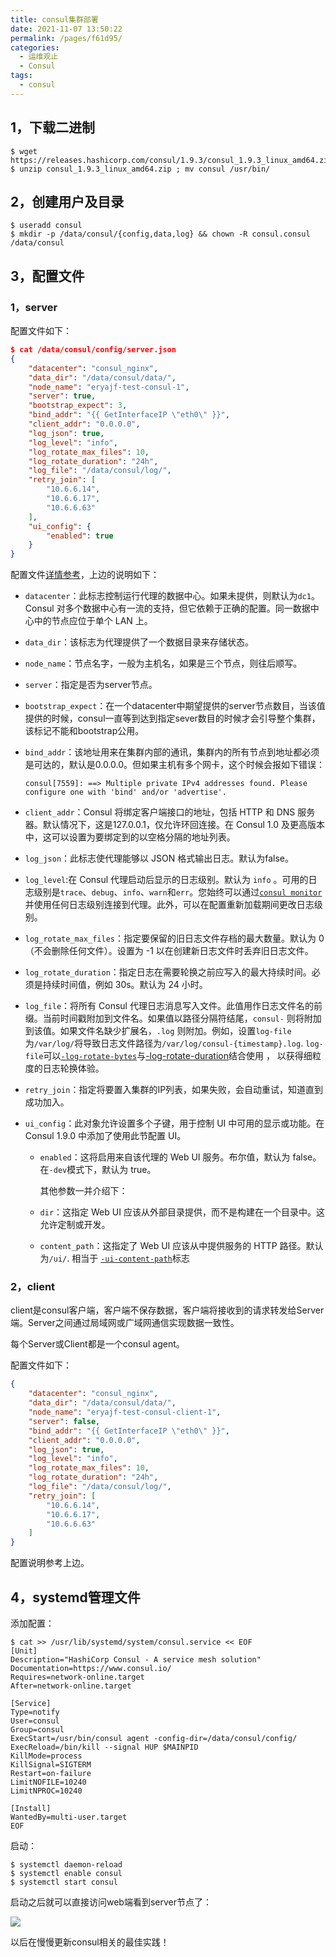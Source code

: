 ```yaml
---
title: consul集群部署
date: 2021-11-07 13:50:22
permalink: /pages/f61d95/
categories:
  - 运维观止
  - Consul
tags:
  - consul
---
```


## 1，下载二进制

```
$ wget https://releases.hashicorp.com/consul/1.9.3/consul_1.9.3_linux_amd64.zip
$ unzip consul_1.9.3_linux_amd64.zip ; mv consul /usr/bin/
```

## 2，创建用户及目录

```
$ useradd consul
$ mkdir -p /data/consul/{config,data,log} && chown -R consul.consul /data/consul
```

## 3，配置文件

### 1，server

配置文件如下：

```json
$ cat /data/consul/config/server.json
{
    "datacenter": "consul_nginx",
    "data_dir": "/data/consul/data/",
    "node_name": "eryajf-test-consul-1",
    "server": true,
    "bootstrap_expect": 3,
    "bind_addr": "{{ GetInterfaceIP \"eth0\" }}",
    "client_addr": "0.0.0.0",
    "log_json": true,
    "log_level": "info",
    "log_rotate_max_files": 10,
    "log_rotate_duration": "24h",
    "log_file": "/data/consul/log/",
    "retry_join": [
    	"10.6.6.14",
        "10.6.6.17",
        "10.6.6.63"
    ],
    "ui_config": {
        "enabled": true
    }
}
```

配置文件[详情参考](https://www.consul.io/docs/agent/options)，上边的说明如下：

- `datacenter`：此标志控制运行代理的数据中心。如果未提供，则默认为`dc1`。Consul 对多个数据中心有一流的支持，但它依赖于正确的配置。同一数据中心中的节点应位于单个 LAN 上。

- `data_dir`：该标志为代理提供了一个数据目录来存储状态。

- `node_name`：节点名字，一般为主机名，如果是三个节点，则往后顺写。

- `server`：指定是否为server节点。

- `bootstrap_expect`：在一个datacenter中期望提供的server节点数目，当该值提供的时候，consul一直等到达到指定sever数目的时候才会引导整个集群，该标记不能和bootstrap公用。

- `bind_addr`：该地址用来在集群内部的通讯，集群内的所有节点到地址都必须是可达的，默认是0.0.0.0。但如果主机有多个网卡，这个时候会报如下错误：

  ```shell
  consul[7559]: ==> Multiple private IPv4 addresses found. Please configure one with 'bind' and/or 'advertise'.
  ```

- `client_addr`：Consul 将绑定客户端接口的地址，包括 HTTP 和 DNS 服务器。默认情况下，这是127.0.0.1，仅允许环回连接。在 Consul 1.0 及更高版本中，这可以设置为要绑定到的以空格分隔的地址列表。

- `log_json`：此标志使代理能够以 JSON 格式输出日志。默认为false。

- `log_level`:在 Consul 代理启动后显示的日志级别。默认为 `info` 。可用的日志级别是`trace`、`debug`、`info`、`warn`和`err`。您始终可以通过[`consul monitor`](https://www.consul.io/commands/monitor)并使用任何日志级别连接到代理。此外，可以在配置重新加载期间更改日志级别。

- `log_rotate_max_files`：指定要保留的旧日志文件存档的最大数量。默认为 0（不会删除任何文件）。设置为 -1 以在创建新日志文件时丢弃旧日志文件。

- `log_rotate_duration`：指定日志在需要轮换之前应写入的最大持续时间。必须是持续时间值，例如 30s。默认为 24 小时。

- `log_file`：将所有 Consul 代理日志消息写入文件。此值用作日志文件名的前缀。当前时间戳附加到文件名。如果值以路径分隔符结尾，`consul-` 则将附加到该值。如果文件名缺少扩展名，`.log` 则附加。例如，设置`log-file`为`/var/log/`将导致日志文件路径为`/var/log/consul-{timestamp}.log`. `log-file`可以[`-log-rotate-bytes`](https://www.consul.io/docs/agent/options#_log_rotate_bytes)与[-log-rotate-duration](https://www.consul.io/docs/agent/options#_log_rotate_duration)结合使用 ， 以获得细粒度的日志轮换体验。

- `retry_join`：指定将要置入集群的IP列表，如果失败，会自动重试，知道直到成功加入。

- `ui_config`：此对象允许设置多个子键，用于控制 UI 中可用的显示或功能。在 Consul 1.9.0 中添加了使用此节配置 UI。

  - `enabled`：这将启用来自该代理的 Web UI 服务。布尔值，默认为 false。在`-dev`模式下，默认为 true。

    其他参数一并介绍下：

  - `dir`：这指定 Web UI 应该从外部目录提供，而不是构建在一个目录中。这允许定制或开发。

  - `content_path`：这指定了 Web UI 应该从中提供服务的 HTTP 路径。默认为`/ui/`. 相当于 [`-ui-content-path`](https://www.consul.io/docs/agent/options#_ui_content_path)标志

### 2，client

client是consul客户端，客户端不保存数据，客户端将接收到的请求转发给Server端。Server之间通过局域网或广域网通信实现数据一致性。

每个Server或Client都是一个consul agent。

配置文件如下：

```json
{
    "datacenter": "consul_nginx",
    "data_dir": "/data/consul/data/",
    "node_name": "eryajf-test-consul-client-1",
    "server": false,
    "bind_addr": "{{ GetInterfaceIP \"eth0\" }}",
    "client_addr": "0.0.0.0",
    "log_json": true,
    "log_level": "info",
    "log_rotate_max_files": 10,
    "log_rotate_duration": "24h",
    "log_file": "/data/consul/log/",
    "retry_join": [
   		"10.6.6.14",
        "10.6.6.17",
        "10.6.6.63"
    ]
}
```

配置说明参考上边。

## 4，systemd管理文件

添加配置：

```shell
$ cat >> /usr/lib/systemd/system/consul.service << EOF
[Unit]
Description="HashiCorp Consul - A service mesh solution"
Documentation=https://www.consul.io/
Requires=network-online.target
After=network-online.target

[Service]
Type=notify
User=consul
Group=consul
ExecStart=/usr/bin/consul agent -config-dir=/data/consul/config/
ExecReload=/bin/kill --signal HUP $MAINPID
KillMode=process
KillSignal=SIGTERM
Restart=on-failure
LimitNOFILE=10240
LimitNPROC=10240

[Install]
WantedBy=multi-user.target
EOF
```

启动：

```
$ systemctl daemon-reload
$ systemctl enable consul
$ systemctl start consul
```

启动之后就可以直接访问web端看到server节点了：

![](http://t.eryajf.net/imgs/2021/11/f52bece53cf75843.jpg)

以后在慢慢更新consul相关的最佳实践！